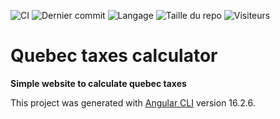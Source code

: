 ![CI](https://github.com/eloiblt/quebec_taxes_calculator/actions/workflows/main.yml/badge.svg)
![Dernier commit](https://img.shields.io/github/last-commit/eloiblt/quebec_taxes_calculator)
![Langage](https://img.shields.io/github/languages/top/eloiblt/quebec_taxes_calculator)
![Taille du repo](https://img.shields.io/github/repo-size/eloiblt/quebec_taxes_calculator)
![Visiteurs](https://visitor-badge.laobi.icu/badge?page_id=eloiblt.quebec_taxes_calculator)

# Quebec taxes calculator

**Simple website to calculate quebec taxes**

This project was generated with [Angular CLI](https://github.com/angular/angular-cli) version 16.2.6.
